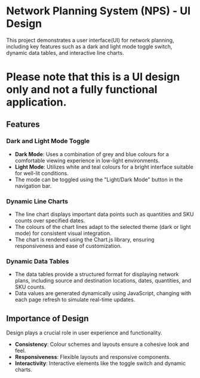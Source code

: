# Network Planning System (NPS) - UI Design

This project demonstrates a user interface(UI) for network planning, including key features such as a dark and light mode toggle switch, dynamic data tables, and interactive line charts. 
# Please note that this is a UI design only and not a fully functional application.

## Features

### Dark and Light Mode Toggle
- **Dark Mode**: Uses a combination of grey and blue colours for a comfortable viewing experience in low-light environments.
- **Light Mode**: Utilizes white and teal colours for a bright interface suitable for well-lit conditions.
- The mode can be toggled using the "Light/Dark Mode" button in the navigation bar.

### Dynamic Line Charts
- The line chart displays important data points such as quantities and SKU counts over specified dates.
- The colours of the chart lines adapt to the selected theme (dark or light mode) for consistent visual integration.
- The chart is rendered using the Chart.js library, ensuring responsiveness and ease of customization.

### Dynamic Data Tables
- The data tables provide a structured format for displaying network plans, including source and destination locations, dates, quantities, and SKU counts.
- Data values are generated dynamically using JavaScript, changing with each page refresh to simulate real-time updates.

## Importance of Design
Design plays a crucial role in user experience and functionality.
- **Consistency**: Colour schemes and layouts ensure a cohesive look and feel.
- **Responsiveness**: Flexible layouts and responsive components.
- **Interactivity**: Interactive elements like the toggle switch and dynamic charts.

